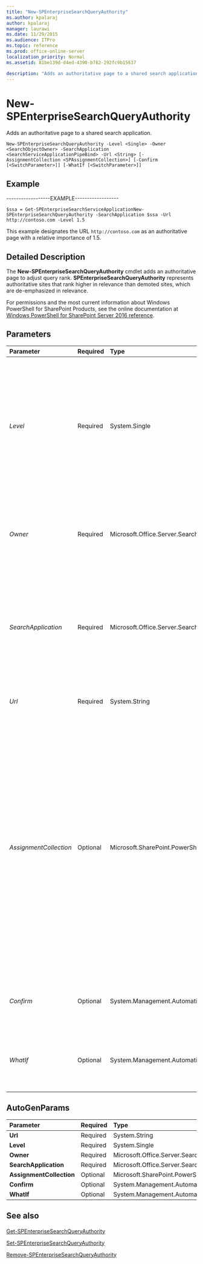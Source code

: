 ```yaml
---
title: "New-SPEnterpriseSearchQueryAuthority"
ms.author: kpalaraj
author: kpalaraj
manager: laurawi
ms.date: 11/29/2015
ms.audience: ITPro
ms.topic: reference
ms.prod: office-online-server
localization_priority: Normal
ms.assetid: 81be139d-d4ed-4390-b782-292fc9b15637

description: "Adds an authoritative page to a shared search application."
---
```


# New-SPEnterpriseSearchQueryAuthority

Adds an authoritative page to a shared search application.
  
```
New-SPEnterpriseSearchQueryAuthority -Level <Single> -Owner <SearchObjectOwner> -SearchApplication <SearchServiceApplicationPipeBind> -Url <String> [-AssignmentCollection <SPAssignmentCollection>] [-Confirm [<SwitchParameter>]] [-WhatIf [<SwitchParameter>]]

```

## Example

------------------EXAMPLE------------------
  
```
$ssa = Get-SPEnterpriseSearchServiceApplicationNew-SPEnterpriseSearchQueryAuthority -SearchApplication $ssa -Url http://contoso.com -Level 1.5
```

This example designates the URL `http://contoso.com` as an authoritative page with a relative importance of 1.5. 
  
## Detailed Description

The **New-SPEnterpriseSearchQueryAuthority** cmdlet adds an authoritative page to adjust query rank. **SPEnterpriseSearchQueryAuthority** represents authoritative sites that rank higher in relevance than demoted sites, which are de-emphasized in relevance. 
  
For permissions and the most current information about Windows PowerShell for SharePoint Products, see the online documentation at [Windows PowerShell for SharePoint Server 2016 reference](https://go.microsoft.com/fwlink/p/?LinkId=671715). 
  
## Parameters

|**Parameter**|**Required**|**Type**|**Description**|
|:-----|:-----|:-----|:-----|
| _Level_ <br/> |Required  <br/> |System.Single  <br/> |Specifies the level of the new authoritative page. Authoritative pagesare expert pages that link to the most relevant information. A search service application can have multiple authoritative pages. The **Level** property is used to specify the relative relevance adjustment of the authoritative pages. This parameter may receive a floating point value of 0.0 - 2.0, where 0.0 has the most positive impact on relevance.  <br/> |
| _Owner_ <br/> |Required  <br/> |Microsoft.Office.Server.Search.Administration.SearchObjectOwner  <br/> |Specifies the search object owner that defines the scope at which the corresponding **Query Authority** is created.The owner must be one of the following valid levels:- Search Service Application- Site Subscription  <br/> |
| _SearchApplication_ <br/> |Required  <br/> |Microsoft.Office.Server.Search.Cmdlet.SearchServiceApplicationPipeBind  <br/> |Specifies the search application that contains the authority page collection.  <br/> The type must be a valid GUID, in the form 12345678-90ab-cdef-1234-567890bcdefgh; a valid search application name (for example, SearchApp1); or an instance of a valid **SearchServiceApplication** object.  <br/> |
| _Url_ <br/> |Required  <br/> |System.String  <br/> |Specifies the query authority page to create.  <br/> The type must be a valid URL, in the form http://server_name.  <br/> |
| _AssignmentCollection_ <br/> |Optional  <br/> |Microsoft.SharePoint.PowerShell.SPAssignmentCollection  <br/> |Manages objects for the purpose of proper disposal. Use of objects, such as **SPWeb** or **SPSite**, can use large amounts of memory and use of these objects in Windows PowerShell scripts requires proper memory management. Using the **SPAssignment** object, you can assign objects to a variable and dispose of the objects after they are needed to free up memory. When **SPWeb**, **SPSite**, or **SPSiteAdministration** objects are used, the objects are automatically disposed of if an assignment collection or the **Global** parameter is not used.  <br/> > [!NOTE]> When the **Global** parameter is used, all objects are contained in the global store. If objects are not immediately used, or disposed of by using the **Stop-SPAssignment** command, an out-of-memory scenario can occur.           |
| _Confirm_ <br/> |Optional  <br/> |System.Management.Automation.SwitchParameter  <br/> |Prompts you for confirmation before executing the command. For more information, type the following command: **get-help about_commonparameters** <br/> |
| _WhatIf_ <br/> |Optional  <br/> |System.Management.Automation.SwitchParameter  <br/> |Displays a message that describes the effect of the command instead of executing the command. For more information, type the following command: **get-help about_commonparameters** <br/> |
   
## AutoGenParams

|**Parameter**|**Required**|**Type**|**Description**|
|:-----|:-----|:-----|:-----|
|**Url** <br/> |Required  <br/> |System.String  <br/> ||
|**Level** <br/> |Required  <br/> |System.Single  <br/> ||
|**Owner** <br/> |Required  <br/> |Microsoft.Office.Server.Search.Administration.SearchObjectOwner  <br/> ||
|**SearchApplication** <br/> |Required  <br/> |Microsoft.Office.Server.Search.Cmdlet.SearchServiceApplicationPipeBind  <br/> ||
|**AssignmentCollection** <br/> |Optional  <br/> |Microsoft.SharePoint.PowerShell.SPAssignmentCollection  <br/> ||
|**Confirm** <br/> |Optional  <br/> |System.Management.Automation.SwitchParameter  <br/> ||
|**WhatIf** <br/> |Optional  <br/> |System.Management.Automation.SwitchParameter  <br/> ||
   
## See also

#### 

[Get-SPEnterpriseSearchQueryAuthority](get-spenterprisesearchqueryauthority.md)
  
[Set-SPEnterpriseSearchQueryAuthority](set-spenterprisesearchqueryauthority.md)
  
[Remove-SPEnterpriseSearchQueryAuthority](remove-spenterprisesearchqueryauthority.md)

